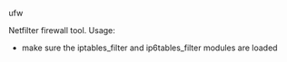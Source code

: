 ufw

Netfilter firewall tool. Usage:
- make sure the iptables_filter and ip6tables_filter modules are loaded
